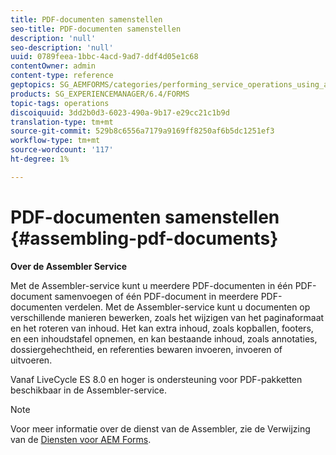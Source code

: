 ```yaml
---
title: PDF-documenten samenstellen
seo-title: PDF-documenten samenstellen
description: 'null'
seo-description: 'null'
uuid: 0789feea-1bbc-4acd-9ad7-ddf4d05e1c68
contentOwner: admin
content-type: reference
geptopics: SG_AEMFORMS/categories/performing_service_operations_using_apis
products: SG_EXPERIENCEMANAGER/6.4/FORMS
topic-tags: operations
discoiquuid: 3dd2b0d3-6023-490a-9b17-e29cc21c1b9d
translation-type: tm+mt
source-git-commit: 529b8c6556a7179a9169ff8250af6b5dc1251ef3
workflow-type: tm+mt
source-wordcount: '117'
ht-degree: 1%

---
```



# PDF-documenten samenstellen {#assembling-pdf-documents}

**Over de Assembler Service**

Met de Assembler-service kunt u meerdere PDF-documenten in één PDF-document samenvoegen of één PDF-document in meerdere PDF-documenten verdelen. Met de Assembler-service kunt u documenten op verschillende manieren bewerken, zoals het wijzigen van het paginaformaat en het roteren van inhoud. Het kan extra inhoud, zoals kopballen, footers, en een inhoudstafel opnemen, en kan bestaande inhoud, zoals annotaties, dossiergehechtheid, en referenties bewaren invoeren, invoeren of uitvoeren.

Vanaf LiveCycle ES 8.0 en hoger is ondersteuning voor PDF-pakketten beschikbaar in de Assembler-service.

>[!NOTE]
>
>Voor meer informatie over de dienst van de Assembler, zie de Verwijzing van de [Diensten voor AEM Forms](https://www.adobe.com/go/learn_aemforms_services_63).

